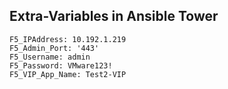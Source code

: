 ## Extra-Variables in Ansible Tower  

```
F5_IPAddress: 10.192.1.219  
F5_Admin_Port: '443'  
F5_Username: admin  
F5_Password: VMware123!  
F5_VIP_App_Name: Test2-VIP  
```
